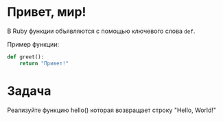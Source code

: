 # Привет, мир!

В Ruby функции объявляются с помощью ключевого слова `def`.

Пример функции:
```ruby
def greet():
    return "Привет!"
```
    
# Задача

Реализуйте функцию hello() которая возвращает строку "Hello, World!"